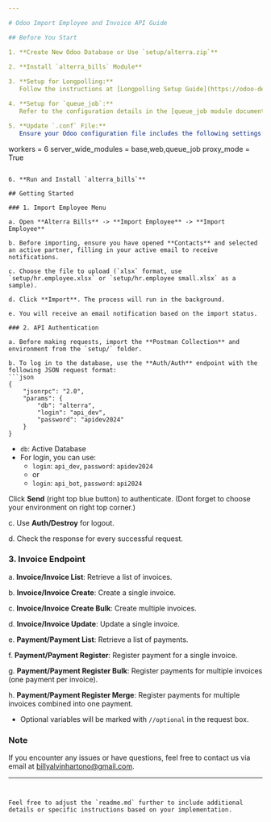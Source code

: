 ```yaml
---

# Odoo Import Employee and Invoice API Guide

## Before You Start

1. **Create New Odoo Database or Use `setup/alterra.zip`**
   
2. **Install `alterra_bills` Module**

3. **Setup for Longpolling:**
   Follow the instructions at [Longpolling Setup Guide](https://odoo-development.readthedocs.io/en/latest/admin/longpolling.html).

4. **Setup for `queue_job`:**
   Refer to the configuration details in the [queue_job module documentation](https://apps.odoo.com/apps/modules/14.0/queue_job#configuration).

5. **Update `.conf` File:**
   Ensure your Odoo configuration file includes the following settings:
   ```
   workers = 6
   server_wide_modules = base,web,queue_job
   proxy_mode = True
   ```

6. **Run and Install `alterra_bills`**

## Getting Started

### 1. Import Employee Menu

a. Open **Alterra Bills** -> **Import Employee** -> **Import Employee**

b. Before importing, ensure you have opened **Contacts** and selected an active partner, filling in your active email to receive notifications.

c. Choose the file to upload (`xlsx` format, use `setup/hr.employee.xlsx` or `setup/hr.employee small.xlsx` as a sample).

d. Click **Import**. The process will run in the background.

e. You will receive an email notification based on the import status.

### 2. API Authentication

a. Before making requests, import the **Postman Collection** and environment from the `setup/` folder.

b. To log in to the database, use the **Auth/Auth** endpoint with the following JSON request format:
   ```json
   {
       "jsonrpc": "2.0",
       "params": {
           "db": "alterra",
           "login": "api_dev",
           "password": "apidev2024"
       }
   }
   ```
   - `db`: Active Database
   - For login, you can use:
     - `login`: `api_dev`, `password`: `apidev2024`
     - or
     - `login`: `api_bot`, `password`: `api2024`

   Click **Send** (right top blue button) to authenticate. (Dont forget to choose your environment on right top corner.)

c. Use **Auth/Destroy** for logout.

d. Check the response for every successful request.

### 3. Invoice Endpoint

a. **Invoice/Invoice List**: Retrieve a list of invoices.
   
b. **Invoice/Invoice Create**: Create a single invoice.

c. **Invoice/Invoice Create Bulk**: Create multiple invoices.

d. **Invoice/Invoice Update**: Update a single invoice.

e. **Payment/Payment List**: Retrieve a list of payments.

f. **Payment/Payment Register**: Register payment for a single invoice.

g. **Payment/Payment Register Bulk**: Register payments for multiple invoices (one payment per invoice).

h. **Payment/Payment Register Merge**: Register payments for multiple invoices combined into one payment.

   - Optional variables will be marked with `//optional` in the request box.

### Note

If you encounter any issues or have questions, feel free to contact us via email at [billyalvinhartono@gmail.com](mailto:billyalvinhartono@gmail.com).

---
```


Feel free to adjust the `readme.md` further to include additional details or specific instructions based on your implementation.
